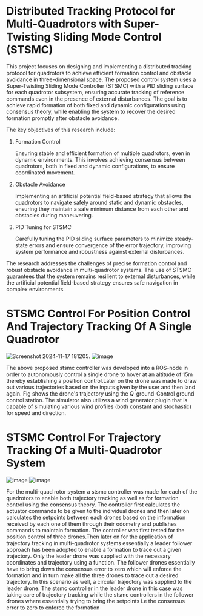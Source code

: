 # Distributed Tracking Protocol for Multi-Quadrotors with Super-Twisting Sliding Mode Control (STSMC)
This project focuses on designing and implementing a distributed tracking protocol for quadrotors to achieve efficient formation control and obstacle avoidance in three-dimensional space. The proposed control system uses a Super-Twisting Sliding Mode Controller (STSMC) with a PID sliding surface for each quadrotor subsystem, ensuring accurate tracking of reference commands even in the presence of external disturbances. The goal is to achieve rapid formation of both fixed and dynamic configurations using consensus theory, while enabling the system to recover the desired formation promptly after obstacle avoidance.

The key objectives of this research include:

1. Formation Control

   Ensuring stable and efficient formation of multiple quadrotors, even in dynamic environments. This involves achieving consensus between quadrotors, both in fixed and 
   dynamic configurations, to ensure coordinated movement.

2. Obstacle Avoidance

   Implementing an artificial potential field-based strategy that allows the quadrotors to navigate safely around static and dynamic obstacles, ensuring they maintain a safe 
   minimum distance from each other and obstacles during maneuvering.

4. PID Tuning for STSMC

   Carefully tuning the PID sliding surface parameters to minimize steady-state errors and ensure convergence of the error trajectory, improving system performance and 
   robustness against external disturbances.

The research addresses the challenges of precise formation control and robust obstacle avoidance in multi-quadrotor systems. The use of STSMC guarantees that the system remains resilient to external disturbances, while the artificial potential field-based strategy ensures safe navigation in complex environments.

# STSMC Control For Position Control And Trajectory Tracking Of A Single Quadrotor
![Screenshot 2024-11-17 181205](https://github.com/user-attachments/assets/f9b48cc5-dc86-444c-a3ff-e564fb756e91).                          ![image](https://github.com/user-attachments/assets/cbb55ba6-a79a-42be-9035-566020d99213)

The above proposed stsmc controller was developed into a ROS-node in order to autonomously control a single drone to hover at an altitude of 15m thereby establishing a position control.Later on the drone was made to draw out various trajectories based on the inputs given by the user and then land again. Fig shows the drone's trajectory using the Q-ground-Control ground control station. The simulator also utilizes a wind generator plugin that is capable of simulating various wind profiles (both constant and stochastic) for speed and direction.



# STSMC Control For Trajectory Tracking Of a Multi-Quadrotor System
![image](https://github.com/user-attachments/assets/09326d93-a5f5-4958-ac4e-e4d54776608a)  ![image](https://github.com/user-attachments/assets/edfcf260-c43f-4aed-85ae-7987717f2cb0)

For the multi-quad rotor system a stsmc controller was made for each of the quadrotors to enable both trajectory tracking as well as for formation control using the consensus theory. The controller first calculates the actuator commands to be given to the individual drones and then later on calculates the setpoints between each drones based on the information received by each one of them through their odometry and publishes commands to maintain formation. The controller was first tested for the position control of three drones.Then later on for the application of trajectory tracking in multi-quadrotor systems essentially a leader follower approach has been adopted to enable a formation to trace out a given trajectory. Only the leader drone was supplied with the necessary coordinates and trajectory using a function. The follower drones essentially have to bring down the consensus error to zero which will enforce the formation and in turn make all the three drones to trace out a desired trajectory. In this scenario as well, a circular trajectory was supplied to the leader drone. The stsmc controller in the leader drone in this case was taking care of trajectory tracking while the stsmc controllers in the follower drones where essentially trying to bring the setpoints i.e the consensus error to zero to enforce the formation

